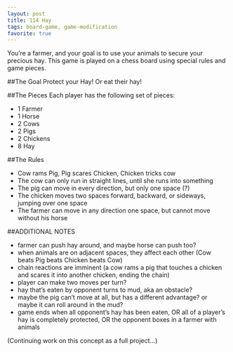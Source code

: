 ```yaml
---
layout: post
title: 114 Hay
tags: board-game, game-modification
favorite: true
---
```

You’re a farmer, and your goal is to use your animals to secure your precious hay. This game is played on a chess board using special rules and game pieces.

##The Goal
Protect your Hay! Or eat their hay!

##The Pieces
Each player has the following set of pieces:

- 1 Farmer
- 1 Horse
- 2 Cows
- 2 Pigs
- 2 Chickens
- 8 Hay

##The Rules
- Cow rams Pig, Pig scares Chicken, Chicken tricks cow
- The cow can only run in straight lines, until she runs into something
- The pig can move in every direction, but only one space (?)
- The chicken moves two spaces forward, backward, or sideways, jumping over one space
- The farmer can move in any direction one space, but cannot move without his horse

##ADDITIONAL NOTES

- farmer can push hay around, and maybe horse can push too?
- when animals are on adjacent spaces, they affect each other (Cow beats Pig beats Chicken beats Cow)
- chain reactions are imminent (a cow rams a pig that touches a chicken and scares it into another chicken, ending the chain)
- player can make two moves per turn?
- hay that’s eaten by opponent turns to mud, aka an obstacle?
- maybe the pig can’t move at all, but has a different advantage? or maybe it can roll around in the mud?
- game ends when all opponent’s hay has been eaten, OR all of a player’s hay is completely protected, OR the opponent boxes in a farmer with animals

(Continuing work on this concept as a full project…)